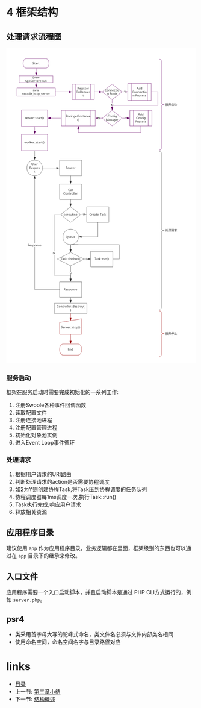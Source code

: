 # 4 框架结构

## 处理请求流程图

![处理请求流程图](./images/msf-处理请求流程图.png "处理请求流程图")

### 服务启动

框架在服务启动时需要完成初始化的一系列工作:

1. 注册Swoole各种事件回调函数
2. 读取配置文件
3. 注册连接池进程
4. 注册配置管理进程
5. 初始化对象池实例
6. 进入Event Loop事件循环

### 处理请求

1. 根据用户请求的URI路由
2. 判断处理请求的action是否需要协程调度
3. 如2为Y则创建协程Task,将Task压到协程调度的任务队列
4. 协程调度器每1ms调度一次,执行Task::run()
5. Task执行完成,响应用户请求
6. 释放相关资源

## 应用程序目录

建议使用 `app` 作为应用程序目录，业务逻辑都在里面，框架级别的东西也可以通过在 `app` 目录下的继承来修改。

## 入口文件

应用程序需要一个入口启动脚本，并且启动脚本是通过 PHP CLI方式运行的，例如 `server.php`。

## psr4

- 类采用首字母大写的驼峰式命名，类文件名必须与文件内部类名相同
- 使用命名空间，命名空间名字与目录路径对应

# links
  * [目录](<preface.md>)
  * 上一节: [第三章小结](<03.5.md>)
  * 下一节: [结构概述](<04.1.md>)